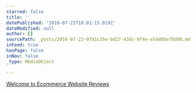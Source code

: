 ```yaml
---
starred: false
title: ''
datePublished: '2016-07-22T18:01:15.019Z'
dateModified: null
author: []
sourcePath: _posts/2016-07-22-9791c35e-bd27-43dc-9f4e-e54d8be78dd8.md
inFeed: true
hasPage: false
inNav: false
_type: MediaObject

---
```

[Welcome to Ecommerce Website Reviews][0]

[0]: http://www.websitebuilderexpert.com/bigcommerce-vs-shopify/